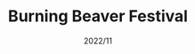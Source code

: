 ---
title: "Burning Beaver Festival"
description: "타이쿤 및 리듬게임"
date: "2022/11"
layout: "../../layouts/Work.astro"
platform: ["windows"]
stack: ["unity", "csharp"]
---